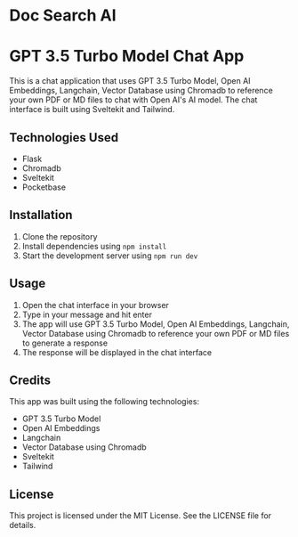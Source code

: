 # Doc Search AI

# GPT 3.5 Turbo Model Chat App

This is a chat application that uses GPT 3.5 Turbo Model, Open AI Embeddings, Langchain, Vector Database using Chromadb to reference your own PDF or MD files to chat with Open AI's AI model. The chat interface is built using Sveltekit and Tailwind.

## Technologies Used

- Flask
- Chromadb
- Sveltekit
- Pocketbase

## Installation

1. Clone the repository
2. Install dependencies using `npm install`
3. Start the development server using `npm run dev`

## Usage

1. Open the chat interface in your browser
2. Type in your message and hit enter
3. The app will use GPT 3.5 Turbo Model, Open AI Embeddings, Langchain, Vector Database using Chromadb to reference your own PDF or MD files to generate a response
4. The response will be displayed in the chat interface

## Credits

This app was built using the following technologies:

- GPT 3.5 Turbo Model
- Open AI Embeddings
- Langchain
- Vector Database using Chromadb
- Sveltekit
- Tailwind

## License

This project is licensed under the MIT License. See the LICENSE file for details.
